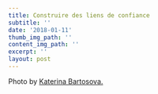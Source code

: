 ```yaml
---
title: Construire des liens de confiance
subtitle: ''
date: '2018-01-11'
thumb_img_path: ''
content_img_path: ''
excerpt: ''
layout: post
---
```

Photo by [Katerina Bartosova.](https://unsplash.com/photos/SAfJ1eTBeyk)
